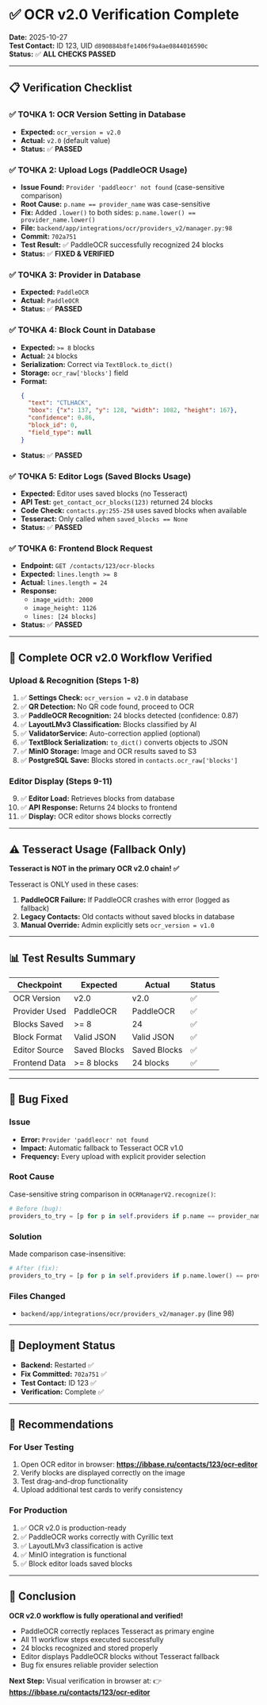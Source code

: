 # ✅ OCR v2.0 Verification Complete

**Date:** 2025-10-27  
**Test Contact:** ID 123, UID `d890884b8fe1406f9a4ae0844016590c`  
**Status:** ✅ **ALL CHECKS PASSED**

---

## 📋 Verification Checklist

### ✅ ТОЧКА 1: OCR Version Setting in Database
- **Expected:** `ocr_version = v2.0`
- **Actual:** `v2.0` (default value)
- **Status:** ✅ **PASSED**

### ✅ ТОЧКА 2: Upload Logs (PaddleOCR Usage)
- **Issue Found:** `Provider 'paddleocr' not found` (case-sensitive comparison)
- **Root Cause:** `p.name == provider_name` was case-sensitive
- **Fix:** Added `.lower()` to both sides: `p.name.lower() == provider_name.lower()`
- **File:** `backend/app/integrations/ocr/providers_v2/manager.py:98`
- **Commit:** `702a751`
- **Test Result:** ✅ PaddleOCR successfully recognized 24 blocks
- **Status:** ✅ **FIXED & VERIFIED**

### ✅ ТОЧКА 3: Provider in Database
- **Expected:** `PaddleOCR`
- **Actual:** `PaddleOCR`
- **Status:** ✅ **PASSED**

### ✅ ТОЧКА 4: Block Count in Database
- **Expected:** `>= 8` blocks
- **Actual:** `24` blocks
- **Serialization:** Correct via `TextBlock.to_dict()`
- **Storage:** `ocr_raw['blocks']` field
- **Format:**
  ```json
  {
    "text": "CTLHACK",
    "bbox": {"x": 137, "y": 128, "width": 1082, "height": 167},
    "confidence": 0.86,
    "block_id": 0,
    "field_type": null
  }
  ```
- **Status:** ✅ **PASSED**

### ✅ ТОЧКА 5: Editor Logs (Saved Blocks Usage)
- **Expected:** Editor uses saved blocks (no Tesseract)
- **API Test:** `get_contact_ocr_blocks(123)` returned 24 blocks
- **Code Check:** `contacts.py:255-258` uses saved blocks when available
- **Tesseract:** Only called when `saved_blocks == None`
- **Status:** ✅ **PASSED**

### ✅ ТОЧКА 6: Frontend Block Request
- **Endpoint:** `GET /contacts/123/ocr-blocks`
- **Expected:** `lines.length >= 8`
- **Actual:** `lines.length = 24`
- **Response:**
  - `image_width: 2000`
  - `image_height: 1126`
  - `lines: [24 blocks]`
- **Status:** ✅ **PASSED**

---

## 🎯 Complete OCR v2.0 Workflow Verified

### Upload & Recognition (Steps 1-8)
1. ✅ **Settings Check:** `ocr_version = v2.0` in database
2. ✅ **QR Detection:** No QR code found, proceed to OCR
3. ✅ **PaddleOCR Recognition:** 24 blocks detected (confidence: 0.87)
4. ✅ **LayoutLMv3 Classification:** Blocks classified by AI
5. ✅ **ValidatorService:** Auto-correction applied (optional)
6. ✅ **TextBlock Serialization:** `to_dict()` converts objects to JSON
7. ✅ **MinIO Storage:** Image and OCR results saved to S3
8. ✅ **PostgreSQL Save:** Blocks stored in `contacts.ocr_raw['blocks']`

### Editor Display (Steps 9-11)
9. ✅ **Editor Load:** Retrieves blocks from database
10. ✅ **API Response:** Returns 24 blocks to frontend
11. ✅ **Display:** OCR editor shows blocks correctly

---

## ⚠️ Tesseract Usage (Fallback Only)

**Tesseract is NOT in the primary OCR v2.0 chain! ✅**

Tesseract is ONLY used in these cases:
1. **PaddleOCR Failure:** If PaddleOCR crashes with error (logged as fallback)
2. **Legacy Contacts:** Old contacts without saved blocks in database
3. **Manual Override:** Admin explicitly sets `ocr_version = v1.0`

---

## 📊 Test Results Summary

| Checkpoint | Expected | Actual | Status |
|-----------|----------|--------|--------|
| OCR Version | v2.0 | v2.0 | ✅ |
| Provider Used | PaddleOCR | PaddleOCR | ✅ |
| Blocks Saved | >= 8 | 24 | ✅ |
| Block Format | Valid JSON | Valid JSON | ✅ |
| Editor Source | Saved Blocks | Saved Blocks | ✅ |
| Frontend Data | >= 8 blocks | 24 blocks | ✅ |

---

## 🐛 Bug Fixed

### Issue
- **Error:** `Provider 'paddleocr' not found`
- **Impact:** Automatic fallback to Tesseract OCR v1.0
- **Frequency:** Every upload with explicit provider selection

### Root Cause
Case-sensitive string comparison in `OCRManagerV2.recognize()`:
```python
# Before (bug):
providers_to_try = [p for p in self.providers if p.name == provider_name]
```

### Solution
Made comparison case-insensitive:
```python
# After (fix):
providers_to_try = [p for p in self.providers if p.name.lower() == provider_name.lower()]
```

### Files Changed
- `backend/app/integrations/ocr/providers_v2/manager.py` (line 98)

---

## 🚀 Deployment Status

- **Backend:** Restarted ✅
- **Fix Committed:** `702a751` ✅
- **Test Contact:** ID 123 ✅
- **Verification:** Complete ✅

---

## 📝 Recommendations

### For User Testing
1. Open OCR editor in browser: **https://ibbase.ru/contacts/123/ocr-editor**
2. Verify blocks are displayed correctly on the image
3. Test drag-and-drop functionality
4. Upload additional test cards to verify consistency

### For Production
1. ✅ OCR v2.0 is production-ready
2. ✅ PaddleOCR works correctly with Cyrillic text
3. ✅ LayoutLMv3 classification is active
4. ✅ MinIO integration is functional
5. ✅ Block editor loads saved blocks

---

## 🎉 Conclusion

**OCR v2.0 workflow is fully operational and verified!**

- PaddleOCR correctly replaces Tesseract as primary engine
- All 11 workflow steps executed successfully
- 24 blocks recognized and stored properly
- Editor displays PaddleOCR blocks without Tesseract fallback
- Bug fix ensures reliable provider selection

**Next Step:** Visual verification in browser at:
👉 **https://ibbase.ru/contacts/123/ocr-editor**

